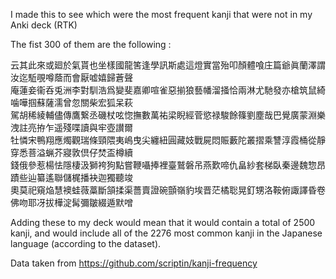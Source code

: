 I made this to see which were the most frequent kanji that were not in my Anki deck (RTK)

The fist 300 of them are the following :

云其此來或廻於氣貰也坐樣國龍筈逢學訊斯處這燈實當殆叩顏體喰庄篇爺眞蘭澤謂汝迄駈覗噂蔭而會厭嘘嬉歸蒼聲\
庵蓮妾衞呑兎洲李對馴浩爲變斐嘉卿喧雀惡揃狼藝幡溜掻恰兩淋尤馳發亦槍筑鼠綺噛嘩掴蘇薩濡曾忽關柴宏狐呆萩\
駕胡稀綾輔儘傳鷹繋丞磯杖呟惚撫數萬祐梁睨經菅慾禄駿餘篠劉塵哉巴覺廣蒙淵樂洩註亮拵乍遥殘喋讀與牢壺讃爾\
牡憐宋鴨翔應燭觀瑞條頸隈夷嶋曳尖纏紐圓藏妓戰屍悶賑藪陀叢摺乘讐淳霞桶從靜穿悉菩溢蝋芥寢敦倶仔焚盃樽續\
錢俄參惹楊怯隱棲汲獅袴狗點嘗鞭囁捧裡臺鷲磐吊燕歎啼仇畠紗套梯臥秦邊魏惣昂蹟些辿纂遙聯儲梶播袂迦獨聽竣\
奧莫祀窺焔慧襖蛙薇藁斷頷揉渠薔賣證碗顫嶺豹埃晋茫橘聡晃釘甥洛鞍俯諏譯昏卷佛吻耶冴拔樺淀髯彌皺綴遁默噌

Adding these to my deck would mean that it would contain a total of 2500 kanji, and would 
include all of the 2276 most common kanji in the Japanese language (according to the dataset).

Data taken from https://github.com/scriptin/kanji-frequency
